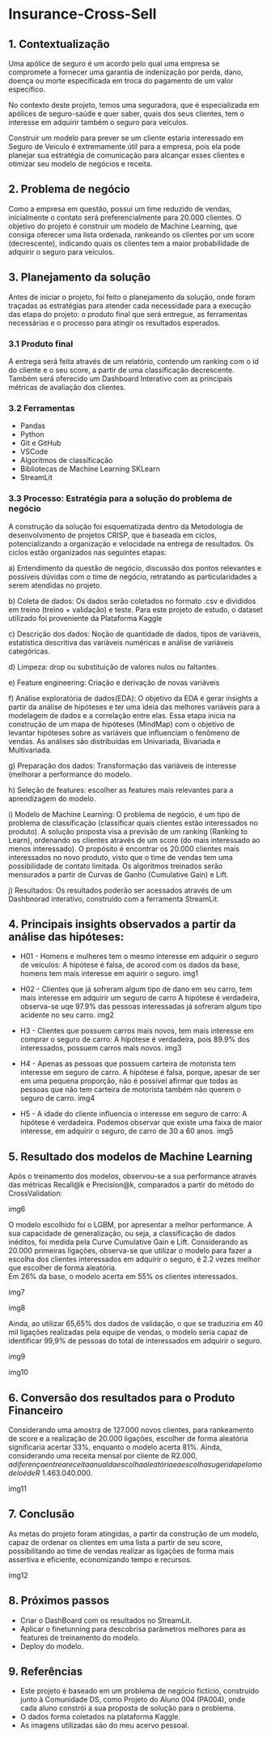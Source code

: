 # Insurance-Cross-Sell
## 1. Contextualização
Uma apólice de seguro é um acordo pelo qual uma empresa se compromete a fornecer uma garantia de indenização por perda, dano, doença ou morte especificada em troca do pagamento de um valor específico. 

No contexto deste projeto, temos uma seguradora, que é especializada em apólices de seguro-saúde e quer saber, quais dos seus clientes, tem o interesse em adquirir também o seguro para veículos.

Construir um modelo para prever se um cliente estaria interessado em Seguro de Veículo é extremamente útil para a empresa, pois ela pode planejar sua estratégia de comunicação para alcançar esses clientes e otimizar seu modelo de negócios e receita.

## 2. Problema de negócio
Como a empresa em questão, possui um time reduzido de vendas, inicialmente o contato será preferencialmente para 20.000 clientes. 
O objetivo do projeto é construir um modelo de Machine Learning, que consiga oferecer uma lista ordenada, rankeando os clientes por um score (decrescente), 
indicando quais os clientes tem a maior probabilidade de adquirir o seguro para veículos.

## 3. Planejamento da solução
Antes de iniciar o projeto, foi feito o planejamento da solução, onde foram traçadas as estratégias para atender cada necessidade para a execução das etapa do projeto: o produto final que será entregue, as ferramentas necessárias e o processo para atingir os resultados esperados.

### 3.1 Produto final
A entrega será feita através de um relatório, contendo um ranking com o id do cliente e o seu score, a partir de uma classificação decrescente.
Também será oferecido um Dashboard Interativo com as principais métricas de avaliação dos clientes.

### 3.2 Ferramentas
* Pandas
* Python
* Git e GitHub
* VSCode
* Algoritmos de classificação
* Bibliotecas de Machine Learning SKLearn
* StreamLit

### 3.3 Processo: Estratégia para a solução do problema de negócio 
A construção da solução foi esquematizada dentro da Metodologia de desenvolvimento de projetos CRISP, que é baseada em ciclos, potencializando a organização e velocidade na entrega de resultados. Os ciclos estão organizados nas seguintes etapas:

a) Entendimento da questão de negócio, discussão dos pontos relevantes e possíveis dúvidas com o time de negócio, retratando as particularidades a serem atendidas no projeto.

b) Coleta de dados: Os dados serão coletados no formato .csv e divididos em treino (treino + validação) e teste. Para este projeto de estudo, o dataset utilizado foi proveniente da Plataforma Kaggle

c) Descrição dos dados: Noção de quantidade de dados, tipos de variáveis, estatística descritiva das variáveis numéricas e análise de variáveis categóricas.

d) Limpeza: drop ou substituição de valores nulos ou faltantes.

e) Feature engineering: Criação e derivação de novas variáveis

f) Análise exploratória de dados(EDA): O objetivo da EDA é gerar insights a partir da análise de hipóteses e ter uma ideia das melhores variáveis para a modelagem de dados e a correlação entre elas. Essa etapa inicia na construção de um mapa de hipóteses (MindMap) com o objetivo de levantar hipóteses sobre as variáveis que influenciam o fenômeno de vendas. As análises são distribuídas em Univariada, Bivariada e Multivariada.

g) Preparação dos dados: Transformação das variáveis de interesse (melhorar a performance do modelo.

h) Seleção de features: escolher as features mais relevantes para a aprendizagem do modelo.

i) Modelo de Machine Learning: O problema de negócio, é um tipo de problema de classificação (classificar quais clientes estão interessados no produto). A solução proposta visa a previsão de um ranking (Ranking to Learn), ordenando os clientes através de um score (do mais interessado ao menos interessado). O propósito é encontrar os 20.000 clientes mais interessados no novo produto, visto que o time de vendas tem uma possibilidade de contato limitada. Os algoritmos treinados serão mensurados a partir de Curvas de Ganho (Cumulative Gain) e Lift.

j) Resultados: Os resultados poderão ser acessados através de um Dashbnorad interativo, construído com a ferramenta StreamLit.

## 4. Principais insights observados a partir da análise das hipóteses:
* H01 - Homens e mulheres tem o mesmo interesse em adquirir o seguro de veículos: A hipótese é falsa, de acorod com os dados da base, homens tem mais interesse em aquirir o seguro. 
img1

* H02 - Clientes que já sofreram algum tipo de dano em seu carro, tem mais interesse em adquirir um seguro de carro A hipótese é verdadeira, observa-se uqe 97.9% das pessoas interessadas já sofreram algum tipo acidente no seu carro.
img2

* H3 - Clientes que possuem carros mais novos, tem mais interesse em comprar o seguro de carro: A hipótese é verdadeira, pois 89.9% dos interessados, possuem carros mais novos.
img3

* H4 - Apenas as pessoas que possuem carteira de motorista tem interesse em seguro de carro. A hipótese é falsa, porque, apesar de ser em uma pequena proporção, não é possível afirmar que todas as pessoas que não tem carteira de motorista também não querem o seguro de carro.
img4

* H5 - A idade do cliente influencia o interesse em seguro de carro: A hipótese é verdadeira. Podemos observar que existe uma faixa de maior interesse, em adquirir o seguro, de carro de 30 a 60 anos.
img5

## 5. Resultado dos modelos de Machine Learning
Após o treinamento dos modelos, observou-se a sua performance através das métricas Recall@k e Precision@k, comparados a partir do método do CrossValidation:

img6

O modelo escolhido foi o LGBM, por apresentar a melhor performance.
A sua capacidade de generalização, ou seja, a classificação de dados inéditos, foi medida pela Curve Cumulative Gain e Lift.
Considerando as 20.000 primeiras ligações, observa-se que utilizar o modelo para fazer a escolha dos clientes interessados em adquirir o seguro, é 2.2 vezes melhor que escolher de forma aleatória.  
Em 26% da base, o modelo acerta em 55% os clientes interessados.

img7

img8

Ainda, ao utilizar 65,65% dos dados de validação, o que se traduziria em 40 mil ligações realizadas pela equipe de vendas, o modelo seria capaz de identificar 99,9% de pessoas do total de interessados em adquirir o seguro.

img9

img10

## 6. Conversão dos resultados para o Produto Financeiro
Considerando uma amostra de 127.000 novos clientes, para rankeamento de score e a realização de 20.000 ligações, escolher de forma aleatória significaria acertar 33%, enquanto o  modelo acerta 81%. Ainda, considerando uma receita mensal por cliente de R$2.000, a diferença entre a receita anual da escolha aleatória e a escolha sugerida pelo modelo é de R$ 1.463.040.000.

img11

## 7. Conclusão
As metas do projeto foram atingidas, a partir da construção de um modelo, capaz de ordenar os clientes em uma lista a partir de seu score, possibilitando ao time de vendas realizar as ligações de forma mais assertiva e eficiente, economizando tempo e recursos.

img12

## 8. Próximos passos
* Criar o DashBoard com os resultados no StreamLit.
* Aplicar o finetunning para descobrisa parâmetros melhores para as features de treinamento do modelo.
* Deploy do modelo.

## 9. Referências
* Este projeto é baseado em um problema de negócio fictício, construído junto à Comunidade DS, como Projeto do Aluno 004 (PA004), onde cada aluno constrói a sua proposta de solução para o problema.
* O dados forma coletados na plataforma Kaggle.
* As imagens utilizadas são do meu acervo pessoal.
